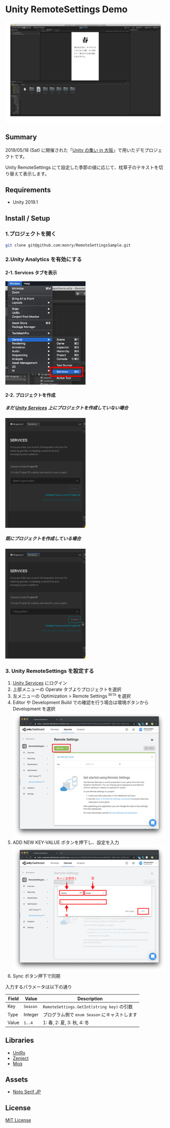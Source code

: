 # Unity RemoteSettings Demo

![Screenshot](Documentations/Images/screenshot.png)

## Summary

2019/05/18 (Sat) に開催された「[Unity の集い in 大阪](https://meetup.unity3d.jp/jp/events/1063)」で用いたデモプロジェクトです。

Unity RemoteSettings にて設定した季節の値に応じて、枕草子のテキストを切り替えて表示します。

## Requirements

* Unity 2019.1

## Install / Setup

### 1.プロジェクトを開く

```bash
git clone git@github.com:monry/RemoteSettingsSample.git
```

### 2.Unity Analytics を有効にする

#### 2-1. Services タブを表示

<img alt="Services タブ" src="Documentations/Images/services.png" width="50%" />

#### 2-2. プロジェクトを作成

##### まだ [Unity Services](https://developer.cloud.unity3d.com/) 上にプロジェクトを作成していない場合

<img alt="プロジェクト作成" src="Documentations/Images/setup_01.gif" width="50%" />

##### 既にプロジェクトを作成している場合

<img alt="プロジェクトリンク" src="Documentations/Images/setup_02.gif" width="50%" />

### 3. Unity RemoteSettings を設定する

1. [Unity Services](https://developer.cloud.unity3d.com/) にログイン
1. 上部メニューの Operate タブよりプロジェクトを選択
1. 左メニューの Optimization &gt; Remote Settings <sup><small>BETA</small></sup> を選択
1. Editor や Development Build での確認を行う場合は環境ボタンから Development を選択<br />![Toggle Environment](Documentations/Images/toggle_environment.png)
1. ADD NEW KEY-VALUE ボタンを押下し、設定を入力<br />![Input Value](Documentations/Images/input_value.png)
1. Sync ボタン押下で同期

入力するパラメータは以下の通り

| Field | Value | Description |
| --- | --- | --- |
| Key | `Season` | `RemoteSettings.GetInt(string key)` の引数 |
| Type | Integer | プログラム側で `enum Season` にキャストします |
| Value | `1..4` | 1: 春, 2: 夏, 3: 秋, 4: 冬 |

## Libraries

* [UniRx](https://github.com/neuecc/UniRx)
* [Zenject](https://github.com/svermeulen/Extenject)
* [Moq](https://github.com/moq/moq)

## Assets

* [Noto Serif JP](https://fonts.google.com/specimen/Noto+Serif+JP)

## License

[MIT License](LICENSE.txt)
